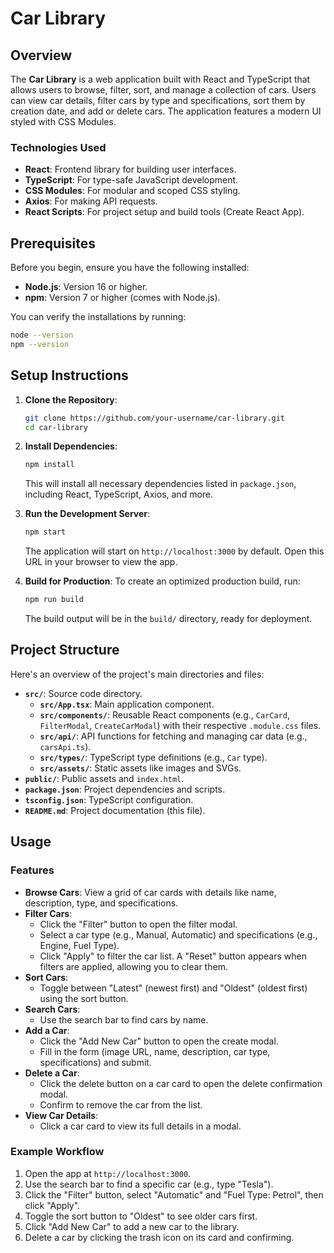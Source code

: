 # Car Library

## Overview

The **Car Library** is a web application built with React and TypeScript that allows users to browse, filter, sort, and manage a collection of cars. Users can view car details, filter cars by type and specifications, sort them by creation date, and add or delete cars. The application features a modern UI styled with CSS Modules.

### Technologies Used
- **React**: Frontend library for building user interfaces.
- **TypeScript**: For type-safe JavaScript development.
- **CSS Modules**: For modular and scoped CSS styling.
- **Axios**: For making API requests.
- **React Scripts**: For project setup and build tools (Create React App).

## Prerequisites

Before you begin, ensure you have the following installed:
- **Node.js**: Version 16 or higher.
- **npm**: Version 7 or higher (comes with Node.js).

You can verify the installations by running:
```bash
node --version
npm --version
```

## Setup Instructions

1. **Clone the Repository**:
   ```bash
   git clone https://github.com/your-username/car-library.git
   cd car-library
   ```

2. **Install Dependencies**:
   ```bash
   npm install
   ```

   This will install all necessary dependencies listed in `package.json`, including React, TypeScript, Axios, and more.

3. **Run the Development Server**:
   ```bash
   npm start
   ```

   The application will start on `http://localhost:3000` by default. Open this URL in your browser to view the app.

4. **Build for Production**:
   To create an optimized production build, run:
   ```bash
   npm run build
   ```

   The build output will be in the `build/` directory, ready for deployment.

## Project Structure

Here's an overview of the project's main directories and files:

- **`src/`**: Source code directory.
  - **`src/App.tsx`**: Main application component.
  - **`src/components/`**: Reusable React components (e.g., `CarCard`, `FilterModal`, `CreateCarModal`) with their respective `.module.css` files.
  - **`src/api/`**: API functions for fetching and managing car data (e.g., `carsApi.ts`).
  - **`src/types/`**: TypeScript type definitions (e.g., `Car` type).
  - **`src/assets/`**: Static assets like images and SVGs.
- **`public/`**: Public assets and `index.html`.
- **`package.json`**: Project dependencies and scripts.
- **`tsconfig.json`**: TypeScript configuration.
- **`README.md`**: Project documentation (this file).

## Usage

### Features
- **Browse Cars**: View a grid of car cards with details like name, description, type, and specifications.
- **Filter Cars**:
  - Click the "Filter" button to open the filter modal.
  - Select a car type (e.g., Manual, Automatic) and specifications (e.g., Engine, Fuel Type).
  - Click "Apply" to filter the car list. A "Reset" button appears when filters are applied, allowing you to clear them.
- **Sort Cars**:
  - Toggle between "Latest" (newest first) and "Oldest" (oldest first) using the sort button.
- **Search Cars**:
  - Use the search bar to find cars by name.
- **Add a Car**:
  - Click the "Add New Car" button to open the create modal.
  - Fill in the form (image URL, name, description, car type, specifications) and submit.
- **Delete a Car**:
  - Click the delete button on a car card to open the delete confirmation modal.
  - Confirm to remove the car from the list.
- **View Car Details**:
  - Click a car card to view its full details in a modal.

### Example Workflow
1. Open the app at `http://localhost:3000`.
2. Use the search bar to find a specific car (e.g., type "Tesla").
3. Click the "Filter" button, select "Automatic" and "Fuel Type: Petrol", then click "Apply".
4. Toggle the sort button to "Oldest" to see older cars first.
5. Click "Add New Car" to add a new car to the library.
6. Delete a car by clicking the trash icon on its card and confirming.



